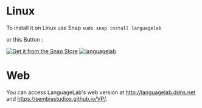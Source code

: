 # Linux
To install it on Linux use Snap  `sudo snap install languagelab`

or this Button :

[![Get it from the Snap Store](https://snapcraft.io/static/images/badges/en/snap-store-black.svg)](https://snapcraft.io/languagelab)
[![languagelab](https://snapcraft.io/languagelab/badge.svg)](https://snapcraft.io/languagelab)

# Web

You can access LanguageLab's web version at http://languagelab.ddns.net and https://sembiastudios.github.io/VP/.

